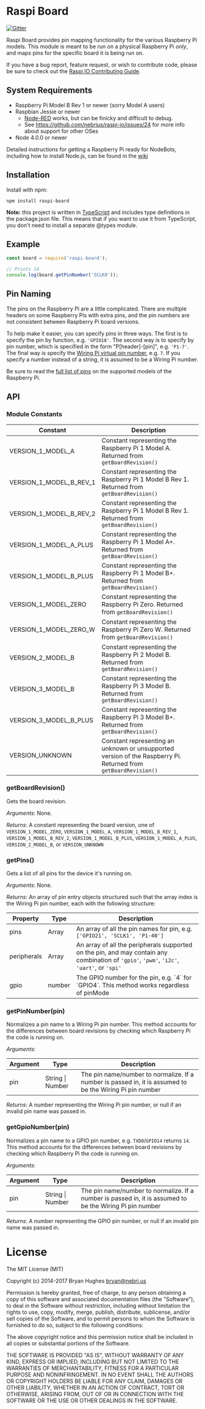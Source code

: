 Raspi Board
===========

[![Gitter](https://badges.gitter.im/Join%20Chat.svg)](https://gitter.im/nebrius/raspi-io?utm_source=badge&utm_medium=badge&utm_campaign=pr-badge&utm_content=badge)

Raspi Board provides pin mapping functionality for the various Raspberry Pi models. This module is meant to be run on a physical Raspberry Pi _only_, and maps pins for the specific board it is being run on.

If you have a bug report, feature request, or wish to contribute code, please be sure to check out the [Raspi IO Contributing Guide](https://github.com/nebrius/raspi-io/blob/master/CONTRIBUTING.md).

## System Requirements

- Raspberry Pi Model B Rev 1 or newer (sorry Model A users)
- Raspbian Jessie or newer
  - [Node-RED](http://nodered.org/) works, but can be finicky and difficult to debug.
  - See https://github.com/nebrius/raspi-io/issues/24 for more info about support for other OSes
- Node 4.0.0 or newer

Detailed instructions for getting a Raspberry Pi ready for NodeBots, including how to install Node.js, can be found in the [wiki](https://github.com/nebrius/raspi-io/wiki/Getting-a-Raspberry-Pi-ready-for-NodeBots)

## Installation

Install with npm:

```Shell
npm install raspi-board
```

**Note:** this project is written in [TypeScript](http://www.typescriptlang.org/) and includes type definitions in the package.json file. This means that if you want to use it from TypeScript, you don't need to install a separate @types module.

## Example

```JavaScript
const board = require('raspi-board');

// Prints 14
console.log(board.getPinNumber('SCLK0'));
```

## Pin Naming

The pins on the Raspberry Pi are a little complicated. There are multiple headers on some Raspberry Pis with extra pins, and the pin numbers are not consistent between Raspberry Pi board versions.

To help make it easier, you can specify pins in three ways. The first is to specify the pin by function, e.g. ```'GPIO18'```. The second way is to specify by pin number, which is specified in the form "P[header]-[pin]", e.g. ```'P1-7'```. The final way is specify the [Wiring Pi virtual pin number](http://wiringpi.com/pins/), e.g. ```7```. If you specify a number instead of a string, it is assumed to be a Wiring Pi number.

Be sure to read the [full list of pins](https://github.com/nebrius/raspi-io/wiki/Pin-Information) on the supported models of the Raspberry Pi.

## API

### Module Constants

<table>
  <thead>
    <tr>
      <th>Constant</th>
      <th>Description</th>
    </tr>
  </thead>
  <tr>
    <td>VERSION_1_MODEL_A</td>
    <td>Constant representing the Raspberry Pi 1 Model A. Returned from <code>getBoardRevision()</code></td>
  </tr>
  <tr>
    <td>VERSION_1_MODEL_B_REV_1</td>
    <td>Constant representing the Raspberry Pi 1 Model B Rev 1. Returned from <code>getBoardRevision()</code></td>
  </tr>
  <tr>
    <td>VERSION_1_MODEL_B_REV_2</td>
    <td>Constant representing the Raspberry Pi 1 Model B Rev 1. Returned from <code>getBoardRevision()</code></td>
  </tr>
  <tr>
    <td>VERSION_1_MODEL_A_PLUS</td>
    <td>Constant representing the Raspberry Pi 1 Model A+. Returned from <code>getBoardRevision()</code></td>
  </tr>
  <tr>
    <td>VERSION_1_MODEL_B_PLUS</td>
    <td>Constant representing the Raspberry Pi 1 Model B+. Returned from <code>getBoardRevision()</code></td>
  </tr>
  <tr>
    <td>VERSION_1_MODEL_ZERO</td>
    <td>Constant representing the Raspberry Pi Zero. Returned from <code>getBoardRevision()</code></td>
  </tr>
  <tr>
    <td>VERSION_1_MODEL_ZERO_W</td>
    <td>Constant representing the Raspberry Pi Zero W. Returned from <code>getBoardRevision()</code></td>
  </tr>
  <tr>
    <td>VERSION_2_MODEL_B</td>
    <td>Constant representing the Raspberry Pi 2 Model B. Returned from <code>getBoardRevision()</code></td>
  </tr>
  <tr>
    <td>VERSION_3_MODEL_B</td>
    <td>Constant representing the Raspberry Pi 3 Model B. Returned from <code>getBoardRevision()</code></td>
  </tr>
  <tr>
    <td>VERSION_3_MODEL_B_PLUS</td>
    <td>Constant representing the Raspberry Pi 3 Model B+. Returned from <code>getBoardRevision()</code></td>
  </tr>
  <tr>
    <td>VERSION_UNKNOWN</td>
    <td>Constant representing an unknown or unsupported version of the Raspberry Pi. Returned from <code>getBoardRevision()</code></td>
  </tr>
</table>

### getBoardRevision()

Gets the board revision.

_Arguments_: None.

_Returns_: A constant representing the board version, one of ```VERSION_1_MODEL_ZERO```, ```VERSION_1_MODEL_A```, ```VERSION_1_MODEL_B_REV_1```, ```VERSION_1_MODEL_B_REV_2```, ```VERSION_1_MODEL_B_PLUS```, ```VERSION_1_MODEL_A_PLUS```, ```VERSION_2_MODEL_B```, or ```VERSION_UNKNOWN```

### getPins()

Gets a list of all pins for the device it's running on.

_Arguments_: None.

_Returns_: An array of pin entry objects structured such that the array index is the Wiring Pi pin number, each with the following structure:

<table>
  <thead>
    <tr>
      <th>Property</th>
      <th>Type</th>
      <th>Description</th>
    </tr>
  </thead>
  <tr>
    <td>pins</td>
    <td>Array</td>
    <td>An array of all the pin names for pin, e.g. <code>['GPIO21', 'SCLK1', 'P1-40']</code></td>
  </tr>
  <tr>
    <td>peripherals</td>
    <td>Array</td>
    <td>An array of all the peripherals supported on the pin, and may contain any combination of <code>'gpio'</code>, <code>'pwm'</code>, <code>'i2c'</code>, <code>'uart'</code>, or <code>'spi'</code></td>
  </tr>
  <tr>
    <td>gpio</td>
    <td>number</td>
    <td>The GPIO number for the pin, e.g. `4` for `GPIO4`. This method works regardless of pinMode</td>
  </tr>
</table>

### getPinNumber(pin)

Normalizes a pin name to a Wiring Pi pin number. This method accounts for the differences between board revisions by checking which Raspberry Pi the code is running on.

_Arguments_:

<table>
  <thead>
    <tr>
      <th>Argument</th>
      <th>Type</th>
      <th>Description</th>
    </tr>
  </thead>
  <tr>
    <td>pin</td>
    <td>String | Number</td>
    <td>The pin name/number to normalize. If a number is passed in, it is assumed to be the Wiring Pi pin number</td>
  </tr>
</table>

_Returns_: A number representing the Wiring Pi pin number, or null if an invalid pin name was passed in.

### getGpioNumber(pin)

Normalizes a pin name to a GPIO pin number, e.g. `TXD0`/`GPIO14` returns `14`. This method accounts for the differences between board revisions by checking which Raspberry Pi the code is running on.

_Arguments_:

<table>
  <thead>
    <tr>
      <th>Argument</th>
      <th>Type</th>
      <th>Description</th>
    </tr>
  </thead>
  <tr>
    <td>pin</td>
    <td>String | Number</td>
    <td>The pin name/number to normalize. If a number is passed in, it is assumed to be the Wiring Pi pin number</td>
  </tr>
</table>

_Returns_: A number representing the GPIO pin number, or null if an invalid pin name was passed in.

License
=======

The MIT License (MIT)

Copyright (c) 2014-2017 Bryan Hughes <bryan@nebri.us>

Permission is hereby granted, free of charge, to any person obtaining a copy
of this software and associated documentation files (the "Software"), to deal
in the Software without restriction, including without limitation the rights
to use, copy, modify, merge, publish, distribute, sublicense, and/or sell
copies of the Software, and to permit persons to whom the Software is
furnished to do so, subject to the following conditions:

The above copyright notice and this permission notice shall be included in
all copies or substantial portions of the Software.

THE SOFTWARE IS PROVIDED "AS IS", WITHOUT WARRANTY OF ANY KIND, EXPRESS OR
IMPLIED, INCLUDING BUT NOT LIMITED TO THE WARRANTIES OF MERCHANTABILITY,
FITNESS FOR A PARTICULAR PURPOSE AND NONINFRINGEMENT. IN NO EVENT SHALL THE
AUTHORS OR COPYRIGHT HOLDERS BE LIABLE FOR ANY CLAIM, DAMAGES OR OTHER
LIABILITY, WHETHER IN AN ACTION OF CONTRACT, TORT OR OTHERWISE, ARISING FROM,
OUT OF OR IN CONNECTION WITH THE SOFTWARE OR THE USE OR OTHER DEALINGS IN
THE SOFTWARE.
